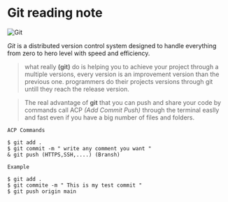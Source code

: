 # Git  reading note 

![Git](https://git-scm.com/images/logo@2x.png)

*Git* is a distributed version control system designed to handle everything from zero to hero level with speed and efficiency.

>what really **(git)** do is helping you to achieve your project through a multiple versions, every version is an improvement version than the previous one. programmers do their projects versions through git untill they reach the release version.

>The real advantage of **git** that you can push and share your code by commands call ACP *(Add Commit Push)* through the terminal easlly and fast even if you have a big number of files and folders.

`ACP Commands`
```
$ git add .
$ git commit -m " write any comment you want "
& git push (HTTPS,SSH,....) (Bransh)
```

` Example `

```
$ git add .
$ git commite -m " This is my test commit "
$ git push origin main
```